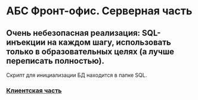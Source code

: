 # АБС Фронт-офис. Серверная часть

## Очень небезопасная реализация: SQL-инъекции на каждом шагу, использовать только в образовательных целях (а лучше переписать полностью).

Скрипт для инициализации БД находится в папке SQL.

### [Клиентская часть](https://github.com/AXE38/FOB_CLIENT)
